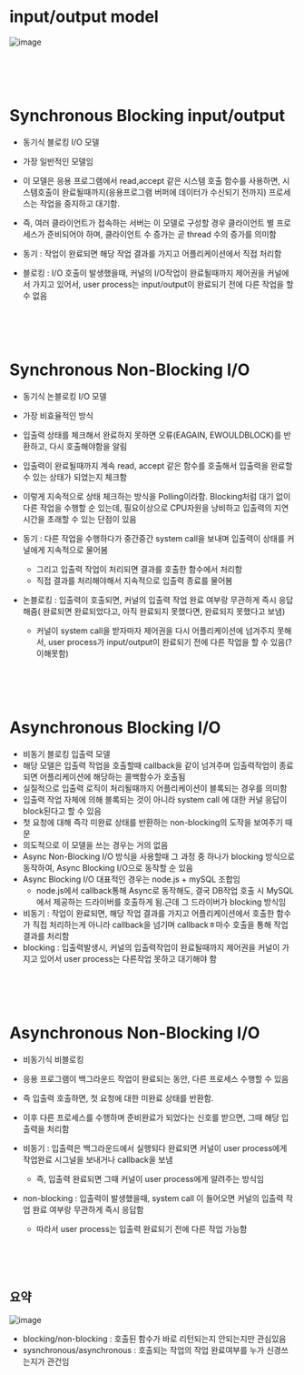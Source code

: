 # input/output model
![image](https://github.com/jiyeonnnny/Computer-Science/assets/139419091/fd834403-3af8-4f1f-9613-05e00f2af1eb)

<br>
<br>
<br>

# Synchronous Blocking input/output
- 동기식 블로킹 I/O 모델
- 가장 일반적인 모델임
- 이 모델은 응용 프로그램에서 read,accept 같은 시스템 호출 함수를 사용하면, 시스템호출이 완료될때까지(응용프로그램 버퍼에 데이터가 수신되기 전까지) 프로세스는 작업을 중지하고 대기함.
- 즉, 여러 클라이언트가 접속하는 서버는 이 모델로 구성할 경우 클라이언트 별 프로세스가 준비되어야 하며, 클라이언트 수 증가는 곧 thread 수의 증가를 의미함

- 동기 : 작업이 완료되면 해당 작업 결과를 가지고 어플리케이션에서 직접 처리함
- 블로킹 : I/O 호출이 발생했을때, 커널의 I/O작업이 완료될때까지 제어권을 커널에서 가지고 있어서, user process는 input/output이 완료되기 전에 다른 작업을 할 수 없음

<br>
<br>
<br>

# Synchronous Non-Blocking I/O
- 동기식 논블로킹 I/O 모델
- 가장 비효율적인 방식
- 입출력 상태를 체크해서 완료하지 못하면 오류(EAGAIN, EWOULDBLOCK)를 반환하고, 다시 호출해야함을 알림
- 입출력이 완료될때까지 계속 read, accept 같은 함수를 호출해서 입출력을 완료할 수 있는 상태가 되었는지 체크함
- 이렇게 지속적으로 상태 체크하는 방식을 Polling이라함. Blocking처럼 대기 없이 다른 작업을 수행할 순 있는데, 필요이상으로 CPU자원을 낭비하고 입출력의 지연시간을 초래할 수 있는 단점이 있음
- 동기 : 다른 작업을 수행하다가 중간중간 system call을 보내며 입출력이 상태를 커널에게 지속적으로 물어봄
  - 그리고 입출력 작업이 처리되면 결과를 호출한 함수에서 처리함
  - 직접 결과를 처리해야해서 지속적으로 입출력 종료를 물어봄
 
- 논블로킹 : 입출력이 호출되면, 커널의 입출력 작업 완료 여부랑 무관하게 즉시 응답해줌( 완료되면 완료되었다고, 아직 완료되지 못했다면, 완료되지 못했다고 보냄)
  - 커널이 system call을 받자마자 제어권을 다시 어플리케이션에 넘겨주지 못해서, user process가 input/output이 완료되기 전에 다른 작업을 할 수 있음(?이해못함)
 
<br>
<br>
<br>

# Asynchronous Blocking I/O
- 비동기 블로킹 입출력 모델
- 해당 모델은 입출력 작업을 호출할때 callback을 같이 넘겨주며 입출력작업이 종료되면 어플리케이션에 해당하는 콜백함수가 호출됨
- 실질적으로 입출력 로직이 처리될때까지 어플리케이션이 블록되는 경우를 의미함
- 입출력 작업 자체에 의해 블록되는 것이 아니라 system call 에 대한 커널 응답이 block된다고 할 수 있음
- 첫 요청에 대해 즉각 미완료 상태를 반환하는 non-blocking의 도작을 보여주기 때문
- 의도적으로 이 모델을 쓰는 경우는 거의 없음
- Async Non-Blocking I/O 방식을 사용할때 그 과정 중 하나가 blocking 방식으로 동작하여, Async Blocking I/O으로 동작할 순 있음
- Async Blocking I/O 대표적인 경우는 node.js + mySQL 조합임
  - node.js에서 callback통해 Async로 동작해도, 결국 DB작업 호출 시 MySQL에서 제공하는 드라이버를 호출하게 됨.근데 그 드라이버가 blocking 방식임
- 비동기 : 작업이 완료되면, 해당 작업 결과를 가지고 어플리케이션에서 호출한 함수가 직접 처리하는게 아니라 callback을 넘기며 callbackㅎ마수 호출을 통해 작업 결과를 처리함
- blocking : 입출력발생시, 커널의 입출력작업이 완료될때까지 제어권을 커널이 가지고 있어서 user process는 다른작업 못하고 대기해야 함


<br>
<br>
<br>

# Asynchronous Non-Blocking I/O
- 비동기식 비블로킹
- 응용 프로그램이 백그라운드 작업이 완료되는 동안, 다른 프로세스 수행할 수 있음
- 즉 입출력 호출하면, 첫 요청에 대한 미완료 상태를 반환함.
- 이후 다른 프로세스를 수행하며 준비완료가 되었다는 신호를 받으면, 그때 해당 입출력을 처리함
- 비동기 : 입출력은 백그라운드에서 실행되다 완료되면 커널이 user process에게 작업완료 시그널을 보내거나 callback을 보냄
  - 즉, 입출력 완료되면 그때 커널이 user process에게 알려주는 방식임
 
- non-blocking : 입출력이 발생했을때, system call 이 들어오면 커널의 입출력 작업 완료 여부랑 무관하게 즉시 응답함
  - 따라서 user process는 입출력 완료되기 전에 다른 작업 가능함
 
<br>
<br>
<br>

## 요약
![image](https://github.com/jiyeonnnny/Computer-Science/assets/139419091/f1f04a4f-21ff-4508-94a4-aacff675774f)
- blocking/non-blocking : 호출된 함수가 바로 리턴되는지 안되는지만 관심있음
- sysnchronous/asynchronous : 호출되는 작업의 작업 완료여부를 누가 신경쓰는지가 관건임
